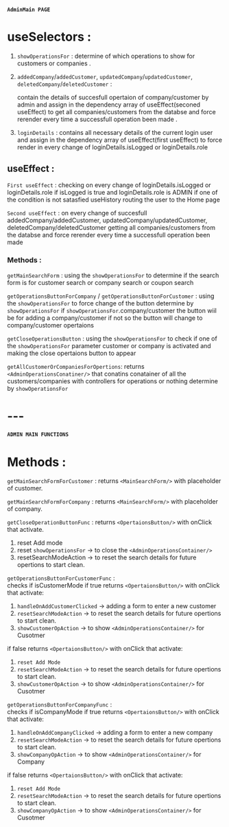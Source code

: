 #### `AdminMain PAGE`

# useSelectors :

1. `showOperationsFor` : determine of which operations to show for customers or companies .

2. `addedCompany`/`addedCustomer`, `updatedCompany`/`updatedCustomer`,
   `deletedCompany`/`deletedCustomer` :

   contain the details of succesfull opertaion of company/customer by admin
   and assign in the dependency array of useEffect(seconed useEffect) to get all companies/customers
   from the databse and force rerender every time a successfull operation been made .

3. `loginDetails` : contains all necessary details of the current login user
   and assign in the dependency array of useEffect(first useEffect) to force render in
   every change of loginDetails.isLogged or loginDetails.role

## useEffect :

`First useEffect` : checking on every change of loginDetails.isLogged or loginDetails.role
if isLogged is true and loginDetails.role is ADMIN if one of the condition
is not satasfied useHistory routing the user to the Home page

`Second useEffect` : on every change of succesfull addedCompany/addedCustomer,
updatedCompany/updatedCustomer, deletedCompany/deletedCustomer
getting all companies/customers from the databse
and force rerender every time a successfull operation been made

### Methods :

`getMainSearchForm` : using the `showOperationsFor` to determine if the search form is
for customer search or company search or coupon search

`getOperationsButtonForCompany` / `getOperationsButtonForCustomer` :
using the `showOperationsFor` to force change of the button
determine by `showOperationsFor` if `showOperationsFor`.company/customer
the button wiil be for adding a company/customer
if not so the button will change to company/customer opertaions

`getCloseOperationsButton` : using the `showOperationsFor` to check if one of the
`showOperationsFor` parameter customer or company
is activated and making the close opertaions
button to appear

`getAllCustomerOrCompaniesForOpertions`:
returns `<AdminOperationsConatiner/>` that conatins conatainer of
all the customers/companies with controllers for operations or nothing determine by `showOperationsFor`

# ---

#### `ADMIN MAIN FUNCTIONS`

# Methods :

`getMainSearchFormForCustomer` :
returns `<MainSearchForm/>` with placeholder of customer.

`getMainSearchFormForCompany` :
returns `<MainSearchForm/>` with placeholder of company.

`getCloseOperationButtonFunc` :
returns `<OpertaionsButton/>` with onClick that activate.

1. reset Add mode
2. reset `showOperationsFor` -> to close the `<AdminOperationsContainer/>`
3. resetSearchModeAction -> to reset the search details for future opertions to start clean.

`getOperationsButtonForCustomerFunc` :  
 checks if isCustomerMode if true
returns `<OpertaionsButton/>` with onClick that activate:

1. `handleOnAddCustomerClicked` -> adding a form to enter a new customer
2. `resetSearchModeAction` -> to reset the search details for future opertions to start clean.
3. `showCustomerOpAction` -> to show `<AdminOperationsContainer/>` for Cusotmer

if false returns `<OpertaionsButton/>` with onClick that activate:

1. `reset Add Mode`
2. `resetSearchModeAction` -> to reset the search details for future opertions to start clean.
3. `showCustomerOpAction` -> to show `<AdminOperationsContainer/>` for Cusotmer

`getOperationsButtonForCompanyFunc` :  
 checks if isCompanyMode if true
returns `<OpertaionsButton/>` with onClick that activate:

1. `handleOnAddCompanyClicked` -> adding a form to enter a new company
2. `resetSearchModeAction` -> to reset the search details for future opertions to start clean.
3. `showCompanyOpAction` -> to show `<AdminOperationsContainer/>` for Company

if false returns `<OpertaionsButton/>` with onClick that activate:

1. `reset Add Mode`
2. `resetSearchModeAction` -> to reset the search details for future opertions to start clean.
3. `showCompanyOpAction` -> to show `<AdminOperationsContainer/>` for Cusotmer
